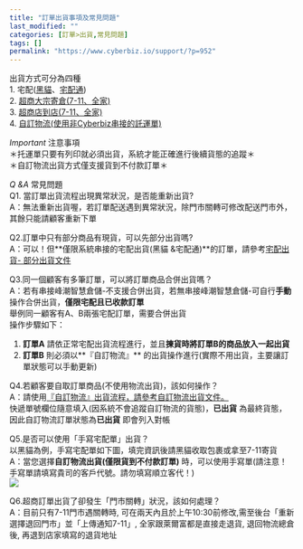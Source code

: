 ```yaml
---
title: "訂單出貨事項及常見問題"
last_modified: ""
categories: [訂單>出貨,常見問題]
tags: []
permalink: "https://www.cyberbiz.io/support/?p=952"
---
```


出貨方式可分為四種  
1\.
宅配([黑貓](https://www.cyberbiz.co/support/?p=973)、[宅配通](https://www.cyberbiz.co/support/?p=975))  
2\. [超商大宗寄倉(7-11、全家)](https://www.cyberbiz.co/support/?p=977)  
3\. [超商店到店(7-11、全家)](https://www.cyberbiz.co/support/?p=980)  
4\. [自訂物流(使用非Cyberbiz串接的託運單)](https://www.cyberbiz.co/support/?p=982)

_Important_ 注意事項  
＊托運單只要有列印就必須出貨，系統才能正確進行後續貨態的追蹤＊  
＊自訂物流出貨方式僅支援貨到不付款訂單＊

_Q &A_ 常見問題  
Q1. 當訂單出貨流程出現異常狀況，是否能重新出貨?  
A：無法重新出貨喔，若訂單配送遇到異常狀況，除門市關轉可修改配送門市外，其餘只能請顧客重新下單

Q2.訂單中只有部分商品有現貨，可以先部分出貨嗎?  
A：可以！但**僅限系統串接的宅配出貨(黑貓 &宅配通)**的訂單，請參考[宅配出貨-
部分出貨文件](https://www.cyberbiz.io/support/?p=43635)

Q3.同一個顧客有多筆訂單，可以將訂單商品合併出貨嗎？  
A：若有串接峰潮智慧倉儲-不支援合併出貨，若無串接峰潮智慧倉儲-可自行**手動** 操作合併出貨，**僅限宅配且已收款訂單**  
舉例同一顧客有A、B兩張宅配訂單，需要合併出貨  
操作步驟如下：

1. **訂單A** 請依正常宅配出貨流程進行，並且**揀貨時將訂單B的商品放入一起出貨**
2. **訂單B** 則必須以**『自訂物流』** 的出貨操作進行(實際不用出貨，主要讓訂單狀態可以手動更新)

Q4.若顧客要自取訂單商品(不使用物流出貨)，該如何操作？  
A：請使用[『自訂物流』出貨流程，請參考自訂物流出貨文件。](https://www.cyberbiz.co/support/?p=982)  
快遞單號欄位隨意填入(因系統不會追蹤自訂物流的貨態)，**已出貨** 為最終貨態，因此自訂物流訂單狀態為**已出貨** 即會列入對帳

Q5.是否可以使用「手寫宅配單」出貨？  
以黑貓為例，手寫宅配單如下圖，填完資訊後請黑貓收取包裹或拿至7-11寄貨  
A：當您選擇**自訂物流出貨(僅限貨到不付款訂單)** 時，可以使用手寫單(請注意！手寫單請填寫貴司的客戶代號。請勿填寫順立客代！)  
![](https://www.cyberbiz.co/support/wp-content/uploads/2019/03/手寫宅配單.png)

Q6.超商訂單出貨了卻發生「門市關轉」狀況，該如何處理？  
A：目前只有7-11門市遇關轉時, 可在兩天內且於上午10:30前修改,需至後台「重新選擇退回門市」並「上傳通知7-11」, 全家跟萊爾富都是直接走退貨,
退回物流總倉後, 再退到店家填寫的退貨地址

